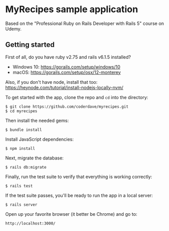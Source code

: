 # MyRecipes sample application

Based on the "Professional Ruby on Rails Developer with Rails 5" course on Udemy.

## Getting started

First of all, do you have ruby v2.75 and rails v6.1.5 installed?

- Windows 10: https://gorails.com/setup/windows/10
- macOS: https://gorails.com/setup/osx/12-monterey

Also, if you don't have node, install that too: https://heynode.com/tutorial/install-nodejs-locally-nvm/

To get started with the app, clone the repo and `cd` into the directory:

```
$ git clone https://github.com/coderdave/myrecipes.git
$ cd myrecipes
```

Then install the needed gems:

```
$ bundle install
```

Install JavaScript dependencies:

```
$ npm install
```

Next, migrate the database:

```
$ rails db:migrate
```

Finally, run the test suite to verify that everything is working correctly:

```
$ rails test
```

If the test suite passes, you'll be ready to run the app in a local server:

```
$ rails server
```

Open up your favorite browser (it better be Chrome) and go to:

```
http://localhost:3000/
```
